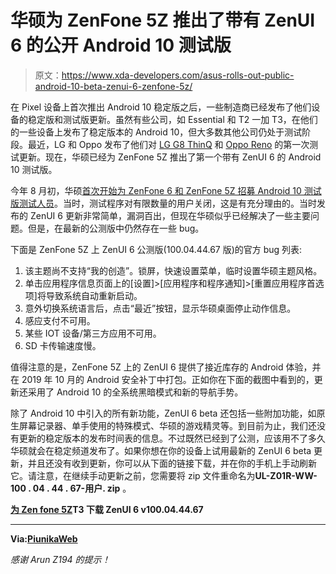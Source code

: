 # 华硕为 ZenFone 5Z 推出了带有 ZenUI 6 的公开 Android 10 测试版

> 原文：<https://www.xda-developers.com/asus-rolls-out-public-android-10-beta-zenui-6-zenfone-5z/>

在 Pixel 设备上首次推出 Android 10 稳定版之后，一些制造商已经发布了他们设备的稳定版和测试版更新。虽然有些公司，如 Essential 和 T2 一加 T3，在他们的一些设备上发布了稳定版本的 Android 10，但大多数其他公司仍处于测试阶段。最近，LG 和 Oppo 发布了他们对 [LG G8 ThinQ](https://www.xda-developers.com/lg-launches-android-10-preview-g8-thinq-coming-next-month-v50/) 和 [Oppo Reno](https://www.xda-developers.com/coloros-6-beta-android-10-available-oppo-reno-india/) 的第一次测试更新。现在，华硕已经为 ZenFone 5Z 推出了第一个带有 ZenUI 6 的 Android 10 测试版。

今年 8 月初，华硕[首次开始为 ZenFone 6 和 ZenFone 5Z 招募 Android 10 测试版测试人员](https://www.xda-developers.com/asus-zenfone-6-android-q-beta-testing/)。当时，测试程序对有限数量的用户关闭，这是有充分理由的。当时发布的 ZenUI 6 更新非常简单，漏洞百出，但现在华硕似乎已经解决了一些主要问题。但是，在最新的公测版中仍然存在一些 bug。

下面是 ZenFone 5Z 上 ZenUI 6 公测版(100.04.44.67 版)的官方 bug 列表:

1.  该主题尚不支持“我的创造”。锁屏，快速设置菜单，临时设置华硕主题风格。
2.  单击应用程序信息页面上的[设置]>[应用程序和程序通知]>[重置应用程序首选项]将导致系统自动重新启动。
3.  意外切换系统语言后，点击“最近”按钮，显示华硕桌面停止动作信息。
4.  感应支付不可用。
5.  某些 IOT 设备/第三方应用不可用。
6.  SD 卡传输速度慢。

值得注意的是，ZenFone 5Z 上的 ZenUI 6 提供了接近库存的 Android 体验，并在 2019 年 10 月的 Android 安全补丁中打包。正如你在下面的截图中看到的，更新还采用了 Android 10 的全系统黑暗模式和新的导航手势。

除了 Android 10 中引入的所有新功能，ZenUI 6 beta 还包括一些附加功能，如原生屏幕记录器、单手使用的特殊模式、华硕的游戏精灵等。到目前为止，我们还没有更新的稳定版本的发布时间表的信息。不过既然已经到了公测，应该用不了多久华硕就会在稳定频道发布了。如果你想在你的设备上试用最新的 ZenUI 6 beta 更新，并且还没有收到更新，你可以从下面的链接下载，并在你的手机上手动刷新它。请注意，在继续手动更新之前，您需要将 zip 文件重命名为**UL-Z01R-WW-100 . 04 . 44 . 67-用户. zip** 。

**[为 Zen fone 5Z](https://fota2.asus.com/delta_package/phone/WW_Z01R/formal/WW_user_90.11.162.98_20190816-user-WW_Z01R-WW_user_100.04.44.67_20191016-user-WW_Z01R-20191021WWnormal/update.zip)T3 下载 ZenUI 6 v100.04.44.67**

* * *

**Via:[PiunikaWeb](https://piunikaweb.com/2019/10/22/breaking-asus-zenfone-5z-zenui-6-android-10-update-rolling-out-for-open-beta-testers-download-link-inside/)**

*感谢 Arun Z194 的提示！*